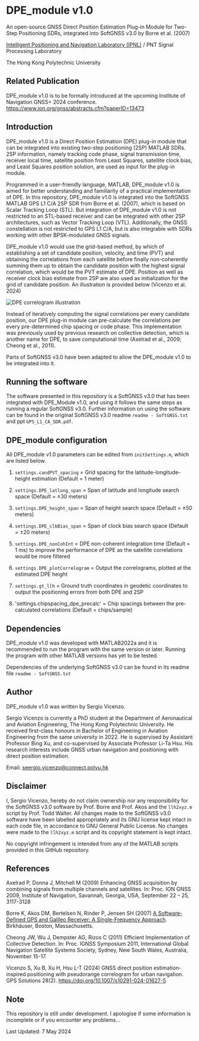 # DPE_module v1.0
An open-source GNSS Direct Position Estimation Plug-in Module for Two-Step Positioning SDRs, integrated into SoftGNSS v3.0 by Borre et al. (2007)

[Intelligent Positioning and Navigation Laboratory (IPNL)](https://www.polyu.edu.hk/aae/ipn-lab/us/index.html) / PNT Signal Processing Laboratory

The Hong Kong Polytechnic University

## Related Publication
DPE_module v1.0 is to be formally introduced at the upcoming Institute of Navigation GNSS+ 2024 conference.
<https://www.ion.org/gnss/abstracts.cfm?paperID=13473>

## Introduction
DPE_module v1.0 is a Direct Position Estimation (DPE) plug-in module that can be integrated into existing two-step positioning (2SP) MATLAB SDRs. 2SP information, namely tracking code phase, signal transmission time, receiver local time, satellite position from Least Squares, satellite clock bias, and Least Squares position solution, are used as input for the plug-in module. 

Programmed in a user-friendly language, MATLAB, DPE_module v1.0 is aimed for better understanding and familiarity of a practical implementation of DPE. In this repository, DPE_module v1.0 is integrated into the SoftGNSS MATLAB GPS L1 C/A 2SP SDR from Borre et al. (2007), which is based on Scalar Tracking Loop (STL). But integration of DPE_module v1.0 is not restricted to an STL-based receiver and can be integrated with other 2SP architectures, such as Vector Tracking Loop (VTL). Additionally, the GNSS constellation is not restricted to GPS L1 C/A, but is also integrable with SDRs working with other BPSK-modulated GNSS signals. 

DPE_module v1.0 would use the grid-based method, by which of establishing a set of candidate position, velocity, and time (PVT) and obtaining the correlations from each satellite before finally non-coherently summing them up to obtain the candidate position with the highest signal correlation, which would be the PVT estimate of DPE. Position as well as receiver clock bias estimate from 2SP are also used as initialization for the grid of candidate position. An illustration is provided below (Vicenzo et al. 2024)

![DPE correlogram illustration](https://github.com/Sergio-Vicenzo/GPSL1-DPEmodule/blob/main/DPE%20correlogram.jpg)

Instead of iteratively computing the signal correlations per every candidate position, our DPE plug-in module can pre-calculate the correlations per every pre-determined chip spacing or code phase. This implementation was previously used by previous research on collective detection, which is another name for DPE, to save computational time (Axelrad et al., 2009; Cheong et al., 2011). 

Parts of SoftGNSS v3.0 have been adapted to allow the DPE_module v1.0 to be integrated into it. 

## Running the software
The software presented in this repository is a SoftGNSS v3.0 that has been integrated with DPE_Module v1.0, and using it follows the same steps as running a regular SoftGNSS v3.0. Further information on using the software can be found in the original SoftGNSS v3.0 readme `readme - SoftGNSS.txt` and ppt `GPS_L1_CA_SDR.pdf`.

## DPE_module configuration
All DPE_module v1.0 parameters can be edited from `initSettings.m`, which are listed below.

1. `settings.candPVT_spacing` = Grid spacing for the latitude-longitude-height estimation (Default = 1 meter)

2. `settings.DPE_latlong_span` = Span of latitude and longitude search space (Default = ±30 meters)

3. `settings.DPE_height_span` = Span of height search space (Default = ±50 meters)

4. `settings.DPE_clkBias_span` = Span of clock bias search space (Default = ±20 meters)

5. `settings.DPE_nonCohInt` = DPE non-coherent integration time (Default = 1 ms) to improve the performance of DPE as the satellite correlations would be more filtered

6. `settings.DPE_plotCorrelogram` = Output the correlograms, plotted at the estimated DPE height

7. `settings.gt_llh` = Ground truth coordinates in geodetic coordinates to output the positioning errors from both DPE and 2SP

8. 'settings.chipspacing_dpe_precalc' = Chip spacings between the pre-calculated correlations (Default = chips/sample)

## Dependencies
DPE_module v1.0 was developed with MATLAB2022a and it is recommended to run the program with the same version or later. Running the program with other MATLAB versions has yet to be tested.

Dependencies of the underlying SoftGNSS v3.0 can be found in its readme file `readme - SoftGNSS.txt`

## Author

DPE_module v1.0 was written by Sergio Vicenzo.

Sergio Vicenzo is currently a PhD student at the Department of Aeronautical and Aviation Engineering, The Hong Kong Polytechnic University. He received first-class honours in Bachelor of Engineering in Aviation Engineering from the same university in 2022. He is supervised by Assistant Professor Bing Xu, and co-supervised by Associate Professor Li-Ta Hsu. His research interests include GNSS urban navigation and positioning with direct position estimation.

Email: <seergio.vicenzo@connect.polyu.hk>

## Disclaimer
I, Sergio Vicenzo, hereby do not claim ownership nor any responsibility for the SoftGNSS v3.0 software by Prof. Borre and Prof. Akos and the `llh2xyz.m` script by Prof. Todd Walter. All changes made to the SoftGNSS v3.0 software have been labelled appropriately and its GNU license kept intact in each code file, in accordance to GNU General Public License. No changes were made to the `llh2xyz.m` script and its copyright statement is kept intact.

No copyright infringement is intended from any of the MATLAB scripts provided in this GitHub repository.

## References
Axelrad P, Donna J, Mitchell M (2009) Enhancing GNSS acquisition by combining signals from multiple channels and satellites. In: Proc. ION GNSS 2009, Institute of Navigation, Savannah, Georgia, USA, September 22 – 25, 3117-3128

Borre K, Akos DM, Bertelsen N, Rinder P, Jensen SH (2007) [A Software-Defined GPS and Galileo Receiver: A Single-Frequency Approach](https://link.springer.com/book/10.1007/978-0-8176-4540-3). Birkhäuser, Boston, Massachusetts.

Cheong JW, Wu J, Dempster AG, Rizos C (2011) Efficient Implementation of Collective Detection. In: Proc. IGNSS Symposium 2011, International Global Navigation Satellite Systems Society, Sydney, New South Wales, Australia, November 15-17.

Vicenzo S, Xu B, Xu H, Hsu L-T (2024) GNSS direct position estimation-inspired positioning with pseudorange correlogram for urban navigation. GPS Solutions 28(2). https://doi.org/10.1007/s10291-024-01627-5

## Note
This repository is still under development. I apologise if some information is incomplete or if you encounter any problems...

Last Updated: 7 May 2024

	   
